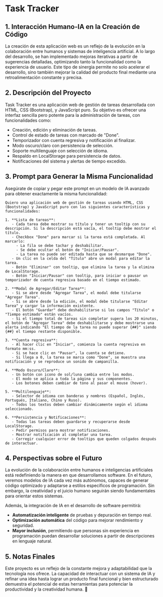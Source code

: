 # Task Tracker

## 1. Interacción Humano-IA en la Creación de Código

La creación de esta aplicación web es un reflejo de la evolución en la colaboración entre humanos y sistemas de inteligencia artificial. A lo largo del desarrollo, se han implementado mejoras iterativas a partir de sugerencias detalladas, optimizando tanto la funcionalidad como la experiencia de usuario. Este tipo de sinergia permite no solo acelerar el desarrollo, sino también mejorar la calidad del producto final mediante una retroalimentación constante y precisa.

## 2. Descripción del Proyecto

Task Tracker es una aplicación web de gestión de tareas desarrollada con HTML, CSS (Bootstrap), y JavaScript puro. Su objetivo es ofrecer una interfaz sencilla pero potente para la administración de tareas, con funcionalidades como:
- Creación, edición y eliminación de tareas.
- Control de estado de tareas con marcado de "Done".
- Temporizador con cuenta regresiva y notificación al finalizar.
- Modo oscuro/claro con persistencia de selección.
- Soporte multilenguaje con selección de idioma.
- Respaldo en LocalStorage para persistencia de datos.
- Notificaciones del sistema y alertas de tiempo excedido.

## 3. Prompt para Generar la Misma Funcionalidad

Asegúrate de copiar y pegar este prompt en un modelo de IA avanzado para obtener exactamente la misma funcionalidad:

```
Quiero una aplicación web de gestión de tareas usando HTML, CSS (Bootstrap) y JavaScript puro con las siguientes características y funcionalidades:

1. **Lista de tareas**:
   - Cada tarea debe mostrar su título y tener un tooltip con su descripción. Si la descripción está vacía, el tooltip debe mostrar el título.
   - Checkbox "Done" para marcar si la tarea está completada. Al marcarlo:
     - La fila se debe tachar y deshabilitar.
     - Se debe ocultar el botón de "Iniciar/Pausar".
     - La tarea no puede ser editada hasta que se desmarque "Done".
   - Un clic en la celda del "Título" abre un modal para editar la tarea.
   - Botón "Eliminar" con tooltip, que elimina la tarea y la elimina de LocalStorage.
   - Botón "Iniciar/Pausar" con tooltip, para iniciar o pausar un temporizador de cuenta regresiva basado en el tiempo estimado.

2. **Modal de Agregar/Editar Tarea**:
   - Si se abre desde "Agregar Tarea", el modal debe titularse "Agregar Tarea".
   - Si se abre desde la edición, el modal debe titularse "Editar Tarea" y cargar la información existente.
   - El botón "Guardar" debe deshabilitarse si los campos "Título" o "Tiempo estimado" están vacíos.
   - Si el tiempo total de tareas sin completar supera los 20 minutos, el botón de "Agregar Tarea" debe deshabilitarse y debe mostrarse una alerta indicando "El tiempo de la tarea no puede superar {##}" siendo {##} el tiempo restante disponible.

3. **Cuenta regresiva**:
   - Al hacer clic en "Iniciar", comienza la cuenta regresiva en formato mm:ss.
   - Si se hace clic en "Pausar", la cuenta se detiene.
   - Si llega a 0, la tarea se marca como "Done", se muestra una notificación y se reproduce un sonido de campanilla.

4. **Modo Oscuro/Claro**:
   - Un botón con icono de sol/luna cambia entre los modos.
   - El modo se aplica a toda la página y sus componentes.
   - Los botones deben cambiar de tono al pasar el mouse (hover).

5. **Multilenguaje**:
   - Selector de idioma con banderas y nombres (Español, Inglés, Portugués, Italiano, Chino y Ruso).
   - Todos los textos deben cambiar dinámicamente según el idioma seleccionado.

6. **Persistencia y Notificaciones**:
   - Todas las tareas deben guardarse y recuperarse desde LocalStorage.
   - Pedir permisos para mostrar notificaciones.
   - Mostrar notificación al completar una tarea.
   - Corregir cualquier error de tooltips que queden colgados después de interactuar.
```

## 4. Perspectivas sobre el Futuro

La evolución de la colaboración entre humanos e inteligencias artificiales está redefiniendo la manera en que desarrollamos software. En el futuro, veremos modelos de IA cada vez más autónomos, capaces de generar código optimizado y adaptarse a estilos específicos de programación. Sin embargo, la creatividad y el juicio humano seguirán siendo fundamentales para orientar estos sistemas.

Además, la integración de IA en el desarrollo de software permitirá:
- **Automatización inteligente** de pruebas y depuración en tiempo real.
- **Optimización automática** del código para mejorar rendimiento y seguridad.
- **Mayor inclusión**, permitiendo que personas sin experiencia en programación puedan desarrollar soluciones a partir de descripciones en lenguaje natural.

## 5. Notas Finales

Este proyecto es un reflejo de la constante mejora y adaptabilidad que la tecnología nos ofrece. La capacidad de interactuar con un sistema de IA y refinar una idea hasta lograr un producto final funcional y bien estructurado demuestra el potencial de estas herramientas para potenciar la productividad y la creatividad humana. 🚀

